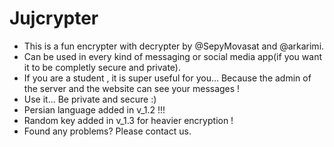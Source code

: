 # Jujcrypter

* This is a fun encrypter with decrypter by @SepyMovasat and @arkarimi.
* Can be used in every kind of messaging or social media app(if you want it to be completly secure and private).
* If you are a student , it is super useful for you... Because the admin of the server and the website can see your messages !
* Use it... Be private and secure :)
* Persian language added in v_1.2 !!!
* Random key added in v_1.3 for heavier encryption !
* Found any problems? Please contact us.
